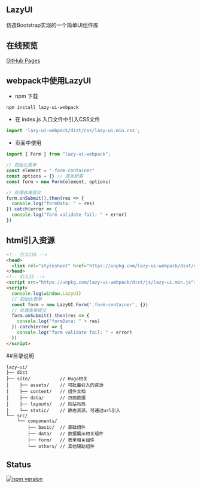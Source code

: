 ## LazyUI

仿造Bootstrap实现的一个简单UI组件库

## 在线预览

[GitHub Pages](https://xxmd.github.io/lazy-ui/)

## webpack中使用LazyUI

* npm 下载
```shell
npm install lazy-ui-webpack
```

* 在 index.js 入口文件中引入CSS文件
```javascript
import 'lazy-ui-webpack/dist/css/lazy-ui.min.css';
```
  
* 页面中使用
```javascript
import { Form } from "lazy-ui-webpack";

// 初始化表单
const element = ".form-container"
const options = {} // 表单配置
const form = new Form(element, options)

// 处理表单提交
form.onSubmit().then(res => {
  console.log("formData: " + res)
}).catch(error => {
  console.log("form validate fail: " + error)
})
```

## html引入资源
```html
<!-- 引入CSS -->
<head>
  <link rel="stylesheet" href="https://unpkg.com/lazy-ui-webpack/dist/css/lazy-ui.min.css">
</head>
<!-- 引入JS -->
<script src="https://unpkg.com/lazy-ui-webpack/dist/js/lazy-ui.min.js"></script>
<script>
  console.log(window.LazyUI)
  // 初始化表单
  const form = new LazyUI.Form('.form-container', {})
  // 处理表单提交
  form.onSubmit().then(res => {
    console.log("formData: " + res)
  }).catch(error => {
    console.log("form validate fail: " + error)
  })
</script>
```

##目录说明

```text
lazy-ui/
├── dist
├── site/           // Hugo相关
│    ├── assets/    // 可批量引入的资源
│    ├── content/   // 组件文档
│    ├── data/      // 页面数据
│    ├── layouts/   // 网站布局
│    └── static/    // 静态资源，可通过url引入
└── src/
    └── components/
        ├── basic/  // 基础组件
        ├── data/   // 数据展示相关组件
        ├── form/   // 表单相关组件
        └── others/ // 其他辅助组件
```

## Status

[![npm version](https://img.shields.io/npm/v/lazy-ui-webpack?logo=npm&logoColor=fff)](https://www.npmjs.com/package/lazy-ui-webpack)

